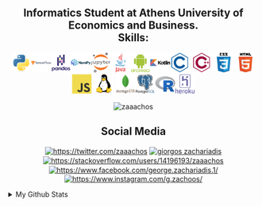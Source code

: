 <h2 align="center">Informatics Student at Athens University of Economics and Business. <br> Skills: </h3>

<p align='center'><img src="https://github.com/devicons/devicon/blob/master/icons/python/python-original.svg" alt="python" width="40" height="40"/><img src="https://github.com/devicons/devicon/blob/master/icons/tensorflow/tensorflow-original-wordmark.svg" alt="tensorflow" width="40" height="40"/><img src="https://github.com/devicons/devicon/blob/master/icons/pandas/pandas-original-wordmark.svg" alt="pandas" width="40" height="40"/><img src="https://github.com/devicons/devicon/blob/master/icons/numpy/numpy-original-wordmark.svg" alt="numpy" width="40" height="40"/><img src="https://github.com/devicons/devicon/blob/master/icons/jupyter/jupyter-original-wordmark.svg" alt="jupyter" width="40" height="40"/><img src="https://github.com/devicons/devicon/blob/master/icons/java/java-original-wordmark.svg" alt="java" width="40" height="40"/><img src="https://github.com/devicons/devicon/blob/master/icons/android/android-plain-wordmark.svg" alt="android" width="40" height="40"/><img src="https://github.com/devicons/devicon/blob/master/icons/kotlin/kotlin-original-wordmark.svg" alt="kotlin" width="40" height="40"/><img src="https://github.com/devicons/devicon/blob/master/icons/c/c-line.svg" alt="c" width="40" height="40"/> <img src="https://github.com/devicons/devicon/blob/master/icons/cplusplus/cplusplus-line.svg" alt="cplusplus" width="40" height="40"/> <img src="https://github.com/devicons/devicon/blob/master/icons/css3/css3-original-wordmark.svg" alt="css3" width="40" height="40"/> <img src="https://github.com/devicons/devicon/blob/master/icons/html5/html5-original-wordmark.svg" alt="html5" width="40" height="40"/> <img src="https://github.com/devicons/devicon/blob/master/icons/javascript/javascript-original.svg" alt="javascript" width="40" height="40"/> <img src="https://github.com/devicons/devicon/blob/master/icons/linux/linux-original.svg" alt="linux" width="40" height="40"/> <img src="https://github.com/devicons/devicon/blob/master/icons/mongodb/mongodb-original-wordmark.svg" alt="mongodb" width="40" height="40"/><img src="https://github.com/devicons/devicon/blob/master/icons/postgresql/postgresql-original-wordmark.svg" alt="postgresql" width="40" height="40"/><img src="https://github.com/devicons/devicon/blob/master/icons/r/r-original.svg" alt="R" width="40" height="40"/><img src="https://github.com/devicons/devicon/blob/master/icons/heroku/heroku-original-wordmark.svg" alt="heroku" width="40" height="40"/></p>


<p align="center"> <img src="https://komarev.com/ghpvc/?username=zaaachos" alt="zaaachos" /> </p>
<h2 align="center"> Social Media </h2>
<p align="center"> 
<a href="https://twitter.com/zaaachos" target="blank"><img align="center" src="https://cdn.jsdelivr.net/npm/simple-icons@3.0.1/icons/twitter.svg" alt="https://twitter.com/zaaachos" height="30" width="30" /></a>
<a href="https://www.linkedin.com/in/giorgos-zachariadis/" target="blank"><img align="center" src="https://cdn.jsdelivr.net/npm/simple-icons@3.0.1/icons/linkedin.svg" alt="giorgos zachariadis" height="30" width="30" /></a>
<a href="https://stackoverflow.com/users/14196193/zaaachos" target="blank"><img align="center" src="https://cdn.jsdelivr.net/npm/simple-icons@3.0.1/icons/stackoverflow.svg" alt="https://stackoverflow.com/users/14196193/zaaachos" height="30" width="30" /></a>
<a href="https://www.facebook.com/george.zachariadis.1/" target="blank"><img align="center" src="https://cdn.jsdelivr.net/npm/simple-icons@3.0.1/icons/facebook.svg" alt="https://www.facebook.com/george.zachariadis.1/" height="30" width="30" /></a>
<a href="https://www.instagram.com/g.zachoos/" target="blank"><img align="center" src="https://cdn.jsdelivr.net/npm/simple-icons@3.0.1/icons/instagram.svg" alt="https://www.instagram.com/g.zachoos/" height="30" width="30" /></a>
</p>

<details>
  <summary> My Github Stats </summary>
    <img src="https://github-readme-stats.vercel.app/api?username=zaaachos&show_icons=true&theme=tokyonight&hide=contribs,prs" alt="zaaachos Github Stats" />
    <img src="https://github-readme-stats.vercel.app/api/top-langs/?username=zaaachos&layout=compact" alt="zaaachos Github Stats" />
    
</details>
